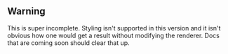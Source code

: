 ## Warning
This is super incomplete. Styling isn't supported in this version and it isn't obvious how one would get a result without modifying the renderer. 
Docs that are coming soon should clear that up.

